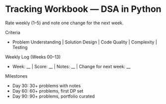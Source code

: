 # Tracking Workbook — DSA in Python

Rate weekly (1–5) and note one change for the next week.

Criteria
- Problem Understanding | Solution Design | Code Quality | Complexity | Testing

Weekly Log (Weeks 00–13)
- Week: __ | Score: __ | Notes: __ | Change for next week: __

Milestones
- Day 30: 30+ problems with notes
- Day 60: 60+ problems, first DP set
- Day 90: 90+ problems, portfolio curated
